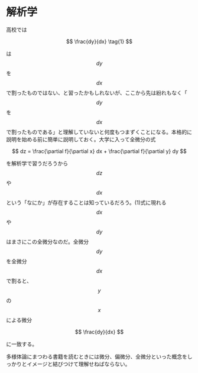 # 解析学

高校では

$$
\frac{dy}{dx} \tag{1}
$$

は$$dy$$を$$dx$$で割ったものではない、と習ったかもしれないが、ここから先は紛れもなく「$$dy$$を$$dx$$で割ったものである」と理解していないと何度もつまずくことになる。本格的に説明を始める前に簡単に説明しておく。大学に入って全微分の式

$$
dz = \frac{\partial f}{\partial x} dx + \frac{\partial f}{\partial y} dy
$$

を解析学で習うだろうから$$dz$$や$$dx$$という「なにか」が存在することは知っているだろう。\(1\)式に現れる$$dx$$や$$dy$$はまさにこの全微分なのだ。全微分$$dy$$を全微分$$dx$$で割ると、$$y$$の$$x$$による微分

$$
\frac{dy}{dx}
$$

に一致する。

多様体論にまつわる書籍を読むときには微分、偏微分、全微分といった概念をしっかりとイメージと結びつけて理解せねばならない。



